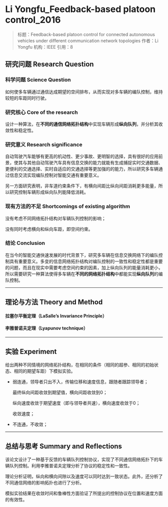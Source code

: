 # Li Yongfu_Feedback-based platoon control_2016

> 标题：Feedback-based platoon control for connected autonomous vehicles under different communication network topologies
> 作者：Li Yongfu
> 机构：IEEE
> 引用：8

## 研究问题 Research Question

### 科学问题 Science Question

如何使多车辆通过通信达成期望的空间排布，从而实现对多车辆的编队控制，维持较短的车距同时行驶。

### 研究核心 Core of the research

设计一种算法，在**不同的通信网络拓扑结构**中实现车辆形成**纵向队列**，并分析其收敛性和稳定性。

### 研究意义 Research significance

自动驾驶汽车能够有更高的机动性、更少事故、更明智的选择，具有很好的应用前景，使其与其他自动驾驶汽车具有信息交换的能力就能有生成捕捉实时交通数据、更便利的交通选择、实时自适应的交通选择等更加强的的能力，所以研究多车辆通过信息交流实现编队控制对智能交通有重要意义。

另一方面研究表明，非车道约束条件下，有横向间距比纵向间距消耗更多能量，所以研究控制车辆形成纵向队列能降低消耗。

### 现有方法的不足 Shortcomings of existing algorithm

没有考虑不同网络拓扑结构对车辆队列控制的影响；

没有同时考虑横向和纵向车距，即空间约束。

### 结论 Conclusion

在当今的智能交通快速发展的时代背景下，研究多车辆在信息交换网络下的编队控制具有重要意义。多变的信息网络拓扑结构对编队控制的一致性和稳定性都是重要的问题，而且在现实中需要考虑空间约束的因素，加上纵向队列的能量消耗更小，所以需要研究一种算法使得多车辆在**不同的网络拓扑结构**中都能实现**纵向队列**的编队控制。

---

## 理论与方法 Theory and Method

#### 拉塞尔平衡定理（LaSalle’s Invariance Principle）

#### 李雅普诺夫定理（Lyapunov technique）

---

## 实验 Experiment

给出两种不同情境的网络拓扑结构，在相同的条件（相同的超参、相同的初始状态、相同的期望车距）下模拟实验。

- 弱连通，领导者只出不入，传输位移和速度信息，跟随者跟踪领导者；

  最终纵向间距收敛到期望值，横向间距收敛到0；

  纵向速度收敛于期望速度（即与领导者共速），横向速度收敛于0；

  收敛速度；

- 不连通，不收敛；

---

## 总结与思考 Summary and Reflections

该论文设计了一种基于反馈的车辆队列控制协议，实现了不同通信网络拓扑下的车辆队列控制。利用李雅普诺夫定理分析了协议的稳定性和一致性。

理论分析证明，纵向和横向间隙以及速度可以同时达到一致状态。此外，还分析了不同通信网络的影响拓扑也进行了分析。

模拟实验结果在收敛时间和鲁棒性方面验证了所提出的控制协议在位置和速度方面的有效性。